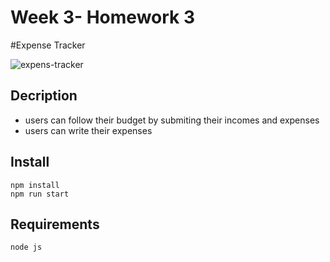 # Week 3- Homework 3

#Expense Tracker

![expens-tracker](https://user-images.githubusercontent.com/100119877/187080675-0b6b654a-adde-4f72-af51-216ceead39c3.gif)


## Decription
- users can follow their budget by submiting their incomes and expenses
- users can write their expenses

## Install
```javascrıpt
npm install
npm run start
```

## Requirements
```javascrıpt
node js
```

